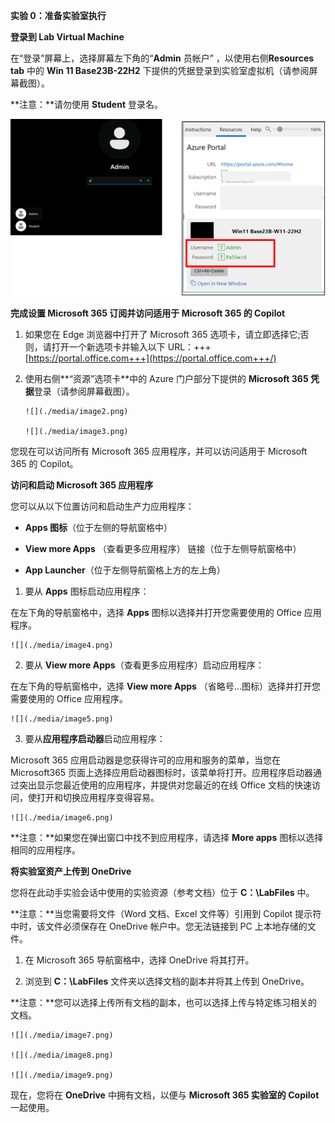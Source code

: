 **实验 0：准备实验室执行**

**登录到 Lab Virtual Machine**

在“登录”屏幕上，选择屏幕左下角的“**Admin** 员帐户”
，以使用右侧**Resources tab** 中的 **Win 11 Base23B-22H2**
下提供的凭据登录到实验室虚拟机（请参阅屏幕截图）。

**注意：**请勿使用 **Student** 登录名。

 ![](./media/image1.png)

**完成设置 Microsoft 365 订阅并访问适用于 Microsoft 365 的 Copilot**

1.  如果您在 Edge 浏览器中打开了 Microsoft 365
    选项卡，请立即选择它;否则，请打开一个新选项卡并输入以下
    URL：+++[https://portal.office.com+++](https://portal.office.com+++/)

2.  使用右侧**“资源”选项卡**中的 Azure 门户部分下提供的 **Microsoft 365
    凭据**登录（请参阅屏幕截图）。

        ![](./media/image2.png)

        ![](./media/image3.png)

您现在可以访问所有 Microsoft 365 应用程序，并可以访问适用于 Microsoft
365 的 Copilot。

**访问和启动 Microsoft 365 应用程序**

您可以从以下位置访问和启动生产力应用程序：

- **Apps 图标**（位于左侧的导航窗格中）

- **View more Apps** （查看更多应用程序） 链接（位于左侧导航窗格中）

- **App Launcher**（位于左侧导航窗格上方的左上角）

1.  要从 **Apps** 图标启动应用程序：

在左下角的导航窗格中，选择 **Apps** 图标以选择并打开您需要使用的 Office
应用程序。

    ![](./media/image4.png)

2.  要从 **View more Apps**（查看更多应用程序）启动应用程序：

在左下角的导航窗格中，选择 **View more Apps**
（省略号...图标）选择并打开您需要使用的 Office 应用程序。

    ![](./media/image5.png)

3.  要从**应用程序启动器**启动应用程序：

Microsoft 365 应用启动器是您获得许可的应用和服务的菜单，当您在
Microsoft365
页面上选择应用启动器图标时，该菜单将打开。应用程序启动器通过突出显示您最近使用的应用程序，并提供对您最近的在线
Office 文档的快速访问，使打开和切换应用程序变得容易。

    ![](./media/image6.png)

**注意：**如果您在弹出窗口中找不到应用程序，请选择 **More apps**
图标以选择相同的应用程序。

**将实验室资产上传到 OneDrive**

您将在此动手实验会话中使用的实验资源（参考文档）位于 **C：\LabFiles**
中。

**注意：**当您需要将文件（Word 文档、Excel 文件等）引用到 Copilot
提示符中时，该文件必须保存在 OneDrive 帐户中。您无法链接到 PC
上本地存储的文件。

1.  在 Microsoft 365 导航窗格中，选择 OneDrive 将其打开。

2.  浏览到 **C：\LabFiles** 文件夹以选择文档的副本并将其上传到
    OneDrive。

**注意：**您可以选择上传所有文档的副本，也可以选择上传与特定练习相关的文档。

    ![](./media/image7.png)

    ![](./media/image8.png)

    ![](./media/image9.png)

现在，您将在 **OneDrive** 中拥有文档，以便与 **Microsoft 365 实验室的
Copilot** 一起使用。
